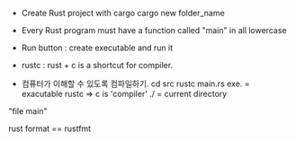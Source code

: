 - Create Rust project with cargo
  cargo new folder_name

- Every Rust program must have a function called "main" in all lowercase

- Run button : create executable and run it

- rustc : rust + c is a shortcut for compiler.

- 컴퓨터가 이해할 수 있도록 컴파일하기.
  cd src
  rustc main.rs
  exe. = exacutable
  rustc => c is 'compiler'
  ./ = current directory

"file main"

rust format == rustfmt
